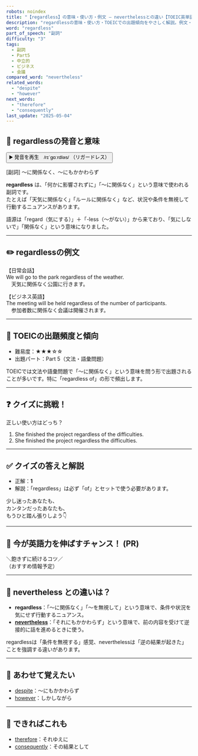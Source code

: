 ```yaml
---
robots: noindex
title: "【regardless】の意味・使い方・例文 ― neverthelessとの違い【TOEIC英単語】"
description: "regardlessの意味・使い方・TOEICでの出題傾向をやさしく解説。例文・クイズ付きでneverthelessとの違いもわかりやすく学べます。"
word: "regardless"
part_of_speech: "副詞"
difficulty: "3"
tags:
  - 副詞
  - Part5
  - 中立的
  - ビジネス
  - 会議
compared_word: "nevertheless"
related_words:
  - "despite"
  - "however"
next_words:
  - "therefore"
  - "consequently"
last_update: "2025-05-04"
---
```


## 🔰 regardlessの発音と意味

<button class="play-audio" onclick="playTTS('regardless')">
  <span class="play-audio-main">
    ▶️ 発音を再生　/rɪˈɡɑːrdləs/
  </span>
  <span class="play-audio-sub">
    （リガードレス）
  </span>
</button>

[副詞] 〜に関係なく、〜にもかかわらず

**regardless** は、「何かに影響されずに」「〜に関係なく」という意味で使われる副詞です。  
たとえば「天気に関係なく」「ルールに関係なく」など、状況や条件を無視して行動するニュアンスがあります。

語源は「regard（気にする）」＋「-less（〜がない）」から来ており、「気にしないで」「関係なく」という意味になりました。

---

## ✏️ regardlessの例文

【日常会話】  
We will go to the park regardless of the weather.  
　天気に関係なく公園に行きます。

【ビジネス英語】  
The meeting will be held regardless of the number of participants.  
　参加者数に関係なく会議は開催されます。

---

## 🎯 TOEICの出題頻度と傾向

- 難易度：★★★☆☆
- 出題パート：Part 5（文法・語彙問題）

TOEICでは文法や語彙問題で「〜に関係なく」という意味を問う形で出題されることが多いです。特に「regardless of」の形で頻出します。

---

## ❓ クイズに挑戦！

正しい使い方はどっち？

1. She finished the project regardless of the difficulties.  
2. She finished the project regardless the difficulties.

---

## ✅ クイズの答えと解説

- 正解：**1**
- 解説：「regardless」は必ず「of」とセットで使う必要があります。

少し迷ったあなたも、  
カンタンだったあなたも、  
もうひと踏ん張りしよう👇️

---

## 🚀 今が英語力を伸ばすチャンス！ (PR)

<div class="info-center">
＼飽きずに続けるコツ／<br>  
（おすすめ情報予定）
</div>

---

## 🤔  nevertheless との違いは？

- **regardless**：「〜に関係なく」「〜を無視して」という意味で、条件や状況を気にせず行動するニュアンス。
- **[nevertheless](/word/nevertheless/)**：「それにもかかわらず」という意味で、前の内容を受けて逆接的に話を進めるときに使う。

regardlessは「条件を無視する」感覚、neverthelessは「逆の結果が起きた」ことを強調する違いがあります。

---

## 🧩 あわせて覚えたい

- [despite](/word/despite/)：〜にもかかわらず
- [however](/word/however/)：しかしながら

---

## 📖 できればこれも

- [therefore](/word/therefore/)：それゆえに
- [consequently](/word/consequently/)：その結果として

<!-- cvid: aid04_bid27 -->
